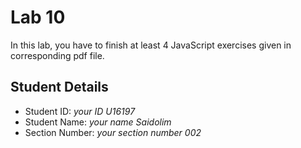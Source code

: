 # Lab 10

In this lab, you have to finish at least 4 JavaScript exercises given in corresponding pdf file. 


## Student Details

- Student ID: *your ID U16197*
- Student Name: *your name Saidolim*
- Section Number: *your section number 002*